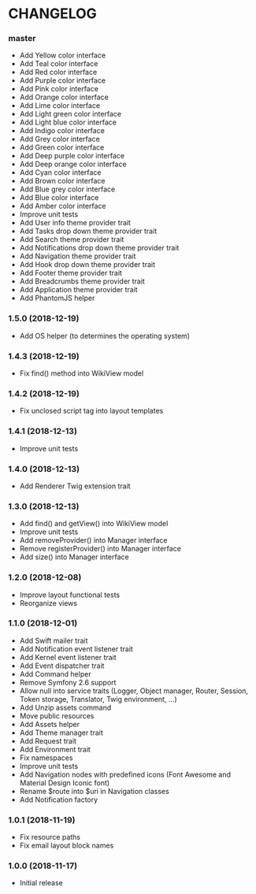 CHANGELOG
=========

### master

- Add Yellow color interface
- Add Teal color interface
- Add Red color interface
- Add Purple color interface
- Add Pink color interface
- Add Orange color interface
- Add Lime color interface
- Add Light green color interface
- Add Light blue color interface
- Add Indigo color interface
- Add Grey color interface
- Add Green color interface
- Add Deep purple color interface
- Add Deep orange color interface
- Add Cyan color interface
- Add Brown color interface
- Add Blue grey color interface
- Add Blue color interface
- Add Amber color interface
- Improve unit tests
- Add User info theme provider trait
- Add Tasks drop down theme provider trait
- Add Search theme provider trait
- Add Notifications drop down theme provider trait
- Add Navigation theme provider trait
- Add Hook drop down theme provider trait
- Add Footer theme provider trait
- Add Breadcrumbs theme provider trait
- Add Application theme provider trait
- Add PhantomJS helper

### 1.5.0 (2018-12-19)

- Add OS helper (to determines the operating system)

### 1.4.3 (2018-12-19)

- Fix find() method into WikiView model

### 1.4.2 (2018-12-19)

- Fix unclosed script tag into layout templates

### 1.4.1 (2018-12-13)

- Improve unit tests

### 1.4.0 (2018-12-13)

- Add Renderer Twig extension trait

### 1.3.0 (2018-12-13)

- Add find() and getView() into WikiView model
- Improve unit tests
- Add removeProvider() into Manager interface
- Remove registerProvider() into Manager interface
- Add size() into Manager interface

### 1.2.0 (2018-12-08)

- Improve layout functional tests
- Reorganize views

### 1.1.0 (2018-12-01)

- Add Swift mailer trait
- Add Notification event listener trait
- Add Kernel event listener trait
- Add Event dispatcher trait
- Add Command helper
- Remove Symfony 2.6 support
- Allow null into service traits (Logger, Object manager, Router, Session, Token storage, Translator, Twig environment, ...)
- Add Unzip assets command
- Move public resources
- Add Assets helper
- Add Theme manager trait
- Add Request trait
- Add Environment trait
- Fix namespaces
- Improve unit tests
- Add Navigation nodes with predefined icons (Font Awesome and Material Design Iconic font)
- Rename $route into $uri in Navigation classes
- Add Notification factory

### 1.0.1 (2018-11-19)

- Fix resource paths
- Fix email layout block names

### 1.0.0 (2018-11-17)

- Initial release
